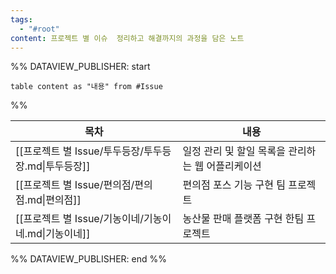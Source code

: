 ```yaml
---
tags:
  - "#root"
content: 프로젝트 별 이슈  정리하고 해결까지의 과정을 담은 노트
---
```


%% DATAVIEW_PUBLISHER: start
```dataview
table content as "내용" from #Issue
```
%%

| 목차                                  | 내용                           |
| ----------------------------------- | ---------------------------- |
| [[프로젝트 별 Issue/투두등장/투두등장.md\|투두등장]] | 일정 관리 및 할일 목록을 관리하는 웹 어플리케이션 |
| [[프로젝트 별 Issue/편의점/편의점.md\|편의점]]    | 편의점 포스 기능 구현 팀 프로젝트          |
| [[프로젝트 별 Issue/기농이네/기농이네.md\|기농이네]] | 농산물 판매 플랫폼 구현 한팀 프로젝트        |

%% DATAVIEW_PUBLISHER: end %%